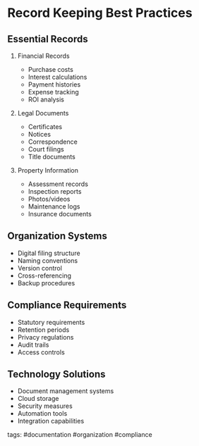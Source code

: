 # Record Keeping Best Practices

## Essential Records
1. Financial Records
   - Purchase costs
   - Interest calculations
   - Payment histories
   - Expense tracking
   - ROI analysis

2. Legal Documents
   - Certificates
   - Notices
   - Correspondence
   - Court filings
   - Title documents

3. Property Information
   - Assessment records
   - Inspection reports
   - Photos/videos
   - Maintenance logs
   - Insurance documents

## Organization Systems
- Digital filing structure
- Naming conventions
- Version control
- Cross-referencing
- Backup procedures

## Compliance Requirements
- Statutory requirements
- Retention periods
- Privacy regulations
- Audit trails
- Access controls

## Technology Solutions
- Document management systems
- Cloud storage
- Security measures
- Automation tools
- Integration capabilities

tags: #documentation #organization #compliance 